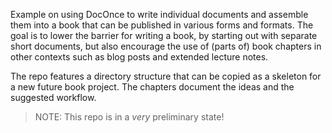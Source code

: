
Example on using DocOnce to write individual documents and assemble
them into a book that can be published in various forms and formats.
The goal is to lower the barrier for writing a book, by starting out
with separate short documents, but also encourage the use of (parts
of) book chapters in other contexts such as blog posts and extended
lecture notes.

The repo features a directory structure that can be copied as a skeleton
for a new future book project. The chapters document the ideas and
the suggested workflow.

> NOTE: This repo is in a *very* preliminary state!



